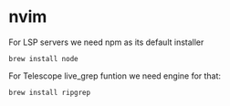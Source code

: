 # nvim
For LSP servers we need npm as its default installer
```
brew install node
```

For Telescope live_grep funtion we need engine for that:
```
brew install ripgrep
```
